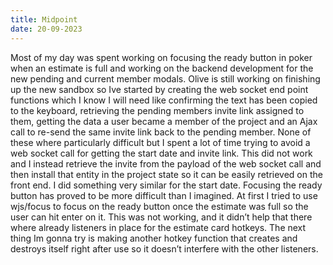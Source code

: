 ```yaml
---
title: Midpoint
date: 20-09-2023
---
```



Most of my day was spent working on focusing the ready button in poker when an estimate is full and working on the backend development for the new pending and current member modals. Olive is still working on finishing up the new sandbox so Ive started by creating the web socket end point functions which I know I will need like confirming the text has been copied to the keyboard, retrieving the pending members invite link assigned to them, getting the data a user became a member of the project and an Ajax call to re-send the same invite link back to the pending member. None of these where particularly difficult but I spent a lot of time trying to avoid a web socket call for getting the start date and invite link. This did not work and I instead retrieve the invite from the payload of the web socket call and then install that entity in the project state so it can be easily retrieved on the front end. I did something very similar for the start date. Focusing the ready button has proved to be more difficult than I imagined. At first I tried to use wjs/focus to focus on the ready button once the estimate was full so the user can hit enter on it. This was not working, and it didn’t help that there where already listeners in place for the estimate card hotkeys. The next thing Im gonna try is making another hotkey function that creates and destroys itself right after use so it doesn’t interfere with the other listeners. 
